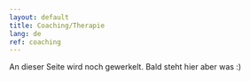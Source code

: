 ```yaml
---
layout: default
title: Coaching/Therapie
lang: de
ref: coaching
---
```

An dieser Seite wird noch gewerkelt. Bald steht hier aber was :)
